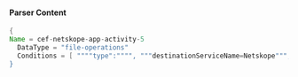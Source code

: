 #### Parser Content
```Java
{
Name = cef-netskope-app-activity-5
  DataType = "file-operations"
  Conditions = [ """"type":"""", """destinationServiceName=Netskope""", """"activity":"Post"""" ]
}
```